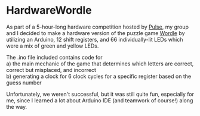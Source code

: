 # HardwareWordle

As part of a 5-hour-long hardware competition hosted by [Pulse](https://pulse.ece.illinois.edu/), my group and I decided to make a hardware version of the puzzle game [Wordle](https://www.nytimes.com/games/wordle/index.html) by utilizing an Arduino, 12 shift registers, and 66 individually-lit LEDs which were a mix of green and yellow LEDs.

The .ino file included contains code for \
a) the main mechanic of the game that determines which letters are correct, correct but misplaced, and incorrect \
b) generating a clock for 6 clock cycles for a specific register based on the guess number 

Unfortunately, we weren't successful, but it was still quite fun, especially for me, since I learned a lot about Arduino IDE (and teamwork of course!) along the way.
